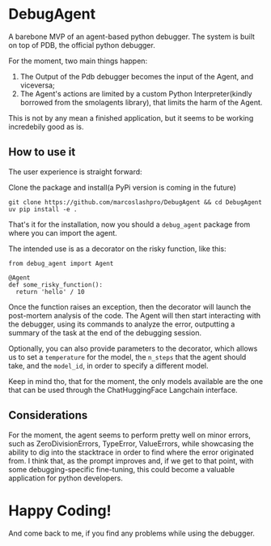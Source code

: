 # DebugAgent

A barebone MVP of an agent-based python debugger.
The system is built on top of PDB, the official python debugger.

For the moment, two main things happen:

1. The Output of the Pdb debugger becomes the input of the Agent, and viceversa;
2. The Agent's actions are limited by a custom Python Interpreter(kindly borrowed from the smolagents library), that limits the harm of the Agent.


This is not by any mean a finished application, but it seems to be working incredebily good as is.

## How to use it

The user experience is straight forward:

Clone the package and install(a PyPi version is coming in the future)
```
git clone https://github.com/marcoslashpro/DebugAgent && cd DebugAgent
uv pip install -e .
```
That's it for the installation, now you should a `debug_agent` package from where you can import the agent.

The intended use is as a decorator on the risky function, like this:
```
from debug_agent import Agent

@Agent
def some_risky_function():
  return 'hello' / 10
```
Once the function raises an exception, then the decorator will launch the post-mortem analysis of the code.
The Agent will then start interacting with the debugger, using its commands to analyze the error, outputting a summary of the task at the end of the debugging session.

Optionally, you can also provide parameters to the decorator, which allows us to set a `temperature` for the model, the `n_steps` that the agent should take, and the `model_id`, in order to specify a different model.

Keep in mind tho, that for the moment, the only models available are the one that can be used through the ChatHuggingFace Langchain interface.

## Considerations

For the moment, the agent seems to perform pretty well on minor errors, such as ZeroDivisionErrors, TypeError, ValueErrors, while showcasing the ability to dig into the stacktrace in order to find where the error originated from. I think that, as the prompt improves and, if we get to that point, with some debugging-specific fine-tuning, this could become a valuable application for python developers.

# Happy Coding!
And come back to me, if you find any problems while using the debugger.
